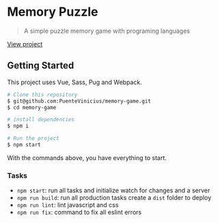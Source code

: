 
# Memory Puzzle

> A simple puzzle memory game with programing languages

[View project](https://despolitizador.felipefialho.com/)

## Getting Started

This project uses Vue, Sass, Pug and Webpack.

```sh
# Clone this repository
$ git@github.com:PuenteVinicius/memory-game.git
$ cd memory-game

# install dependencies
$ npm i

# Run the project
$ npm start

```

With the commands above, you have everything to start.

### Tasks

- `npm start`: run all tasks and initialize watch for changes and a server
- `npm run build`: run all production tasks create a `dist` folder to deploy
- `npm run lint`: lint javascript and css
- `npm run fix`: command to fix all eslint errors
